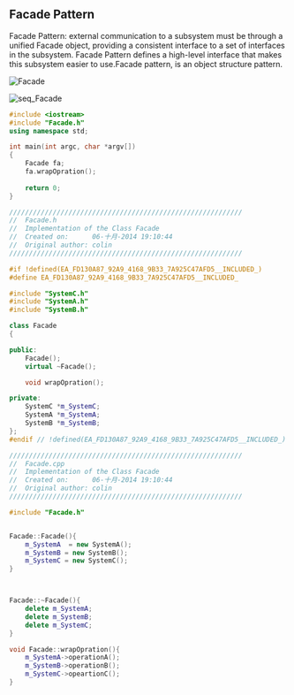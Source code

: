 ## Facade Pattern

Facade Pattern: external communication to a subsystem must be through a unified Facade object, providing a consistent interface to a set of interfaces in the subsystem. Facade Pattern defines a high-level interface that makes this subsystem easier to use.Facade pattern,  is an object structure pattern.

![Facade](https://github.com/leekeiling/Interview-basics-for-Computer-Science/blob/master/pics/Facade.jpg?raw=true)

![seq_Facade](https://github.com/leekeiling/Interview-basics-for-Computer-Science/blob/master/pics/seq_Facade.jpg?raw=true)

```C++
#include <iostream>
#include "Facade.h"
using namespace std;

int main(int argc, char *argv[])
{
	Facade fa;
	fa.wrapOpration();
	
	return 0;
}
```



```C++
///////////////////////////////////////////////////////////
//  Facade.h
//  Implementation of the Class Facade
//  Created on:      06-十月-2014 19:10:44
//  Original author: colin
///////////////////////////////////////////////////////////

#if !defined(EA_FD130A87_92A9_4168_9B33_7A925C47AFD5__INCLUDED_)
#define EA_FD130A87_92A9_4168_9B33_7A925C47AFD5__INCLUDED_

#include "SystemC.h"
#include "SystemA.h"
#include "SystemB.h"

class Facade
{

public:
	Facade();
	virtual ~Facade();

	void wrapOpration();

private:
	SystemC *m_SystemC;
	SystemA *m_SystemA;
	SystemB *m_SystemB;
};
#endif // !defined(EA_FD130A87_92A9_4168_9B33_7A925C47AFD5__INCLUDED_)
```

```C++
///////////////////////////////////////////////////////////
//  Facade.cpp
//  Implementation of the Class Facade
//  Created on:      06-十月-2014 19:10:44
//  Original author: colin
///////////////////////////////////////////////////////////

#include "Facade.h"


Facade::Facade(){
	m_SystemA  = new SystemA();
	m_SystemB = new SystemB();
	m_SystemC = new SystemC();
}



Facade::~Facade(){
	delete m_SystemA;
	delete m_SystemB;
	delete m_SystemC;
}

void Facade::wrapOpration(){
	m_SystemA->operationA();
	m_SystemB->operationB();
	m_SystemC->opeartionC();
}
```

